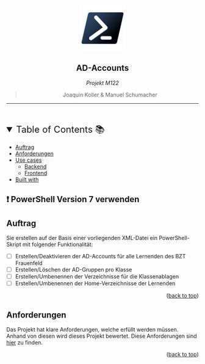 <div id="top" arial-hidden="true"></div>

<div align="center" style="margin: 50px 0px">
  <img src="assets/psIcon.png" alt="Powershell Logo" title="PowerShell" width="120px">

## AD-Accounts

_Projekt M122_

> Joaquin Koller & Manuel Schumacher

---

</div>

<!-- TABLE OF CONTENTS -->
<details open>
  <summary style="font-size:1.5rem">Table of Contents 📚</summary>
  
  - [Auftrag](#auftrag)
  - [Anforderungen](#anforderungen)
  - [Use cases](#use-cases)
    - [Backend](#backend)
    - [Frontend](#frontend)
  - [Built with](#built-with)

</details>

<!-- ABOUT THE PROJECT -->

## ❗ PowerShell Version 7 verwenden 

## Auftrag

Sie erstellen auf der Basis einer vorliegenden XML-Datei ein PowerShell-Skript mit folgender Funktionalität:

- [ ] Erstellen/Deaktivieren der AD-Accounts für alle Lernenden des BZT Frauenfeld
- [ ] Erstellen/Löschen der AD-Gruppen pro Klasse
- [ ] Erstellen/Umbenennen der Verzeichnisse für die Klassenablagen
- [ ] Erstellen/Umbenennen der Home-Verzeichnisse der Lernenden

<p align="right">(<a href="#top">back to top</a>)</p>

## Anforderungen

Das Projekt hat klare Anforderungen, welche erfüllt werden müssen. Anhand von diesen wird dieses Projekt bewertet. Diese Anforderungen sind [hier](Anforderungen.md) zu finden.

<p align="right">(<a href="#top">back to top</a>)</p>

<!-- Maybe? -->
<!-- https://dev.to/omiossec/unit-testing-in-powershell-introduction-to-pester-1de7 -->
